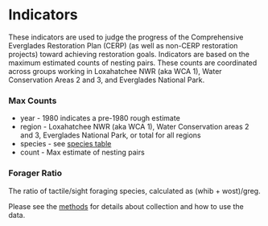 # Indicators

These indicators are used to judge the progress of the Comprehensive Everglades Restoration Plan (CERP) (as well as non-CERP restoration projects) toward achieving restoration goals. Indicators are based on the maximum estimated counts of nesting pairs. These counts are coordinated across groups working in Loxahatchee NWR (aka WCA 1), Water Conservation Areas 2 and 3, and Everglades National Park.

### Max Counts
* year - 1980 indicates a pre-1980 rough estimate
* region - Loxahatchee NWR (aka WCA 1), Water Conservation areas 2 and 3, Everglades National Park, or total for all regions
* species - see [species table](../SiteandMethods/species_list.csv)
* count - Max estimate of nesting pairs

### Forager Ratio

The ratio of tactile/sight foraging species, calculated as (whib + wost)/greg.


Please see the [methods](../SiteandMethods/methods.md) for details about collection and how to use the data.